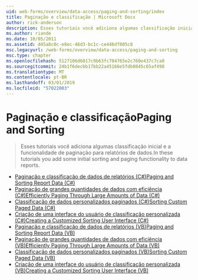 ```yaml
---
uid: web-forms/overview/data-access/paging-and-sorting/index
title: Paginação e classificação | Microsoft Docs
author: rick-anderson
description: Esses tutoriais você adiciona algumas classificação inicial e a funcionalidade de paginação para relatórios de dados.
ms.author: riande
ms.date: 10/05/2011
ms.assetid: d45a8c0c-e8ec-46d3-bc1c-ce446df005c8
msc.legacyurl: /web-forms/overview/data-access/paging-and-sorting
msc.type: chapter
ms.openlocfilehash: 5127106d6017c9b63fc704765e2c760e437c7ca0
ms.sourcegitcommit: 24b1f6decbb17bb22a45166e5fdb0845c65af498
ms.translationtype: MT
ms.contentlocale: pt-BR
ms.lasthandoff: 03/01/2019
ms.locfileid: "57022003"
---
```

<a name="paging-and-sorting"></a><span data-ttu-id="67553-103">Paginação e classificação</span><span class="sxs-lookup"><span data-stu-id="67553-103">Paging and Sorting</span></span>
====================
> <span data-ttu-id="67553-104">Esses tutoriais você adiciona algumas classificação inicial e a funcionalidade de paginação para relatórios de dados.</span><span class="sxs-lookup"><span data-stu-id="67553-104">In these tutorials you add some initial sorting and paging functionality to data reports.</span></span>


- [<span data-ttu-id="67553-105">Paginação e classificação de dados de relatórios (C#)</span><span class="sxs-lookup"><span data-stu-id="67553-105">Paging and Sorting Report Data (C#)</span></span>](paging-and-sorting-report-data-cs.md)
- [<span data-ttu-id="67553-106">Paginação de grandes quantidades de dados com eficiência (C#)</span><span class="sxs-lookup"><span data-stu-id="67553-106">Efficiently Paging Through Large Amounts of Data (C#)</span></span>](efficiently-paging-through-large-amounts-of-data-cs.md)
- [<span data-ttu-id="67553-107">Classificação de dados personalizados paginados (C#)</span><span class="sxs-lookup"><span data-stu-id="67553-107">Sorting Custom Paged Data (C#)</span></span>](sorting-custom-paged-data-cs.md)
- [<span data-ttu-id="67553-108">Criação de uma interface do usuário de classificação personalizada (C#)</span><span class="sxs-lookup"><span data-stu-id="67553-108">Creating a Customized Sorting User Interface (C#)</span></span>](creating-a-customized-sorting-user-interface-cs.md)
- [<span data-ttu-id="67553-109">Paginação e classificação de dados de relatórios (VB)</span><span class="sxs-lookup"><span data-stu-id="67553-109">Paging and Sorting Report Data (VB)</span></span>](paging-and-sorting-report-data-vb.md)
- [<span data-ttu-id="67553-110">Paginação de grandes quantidades de dados com eficiência (VB)</span><span class="sxs-lookup"><span data-stu-id="67553-110">Efficiently Paging Through Large Amounts of Data (VB)</span></span>](efficiently-paging-through-large-amounts-of-data-vb.md)
- [<span data-ttu-id="67553-111">Classificação de dados personalizados paginados (VB)</span><span class="sxs-lookup"><span data-stu-id="67553-111">Sorting Custom Paged Data (VB)</span></span>](sorting-custom-paged-data-vb.md)
- [<span data-ttu-id="67553-112">Criação de uma interface do usuário de classificação personalizada (VB)</span><span class="sxs-lookup"><span data-stu-id="67553-112">Creating a Customized Sorting User Interface (VB)</span></span>](creating-a-customized-sorting-user-interface-vb.md)
